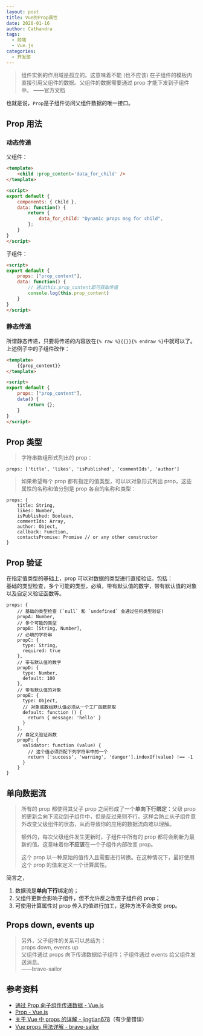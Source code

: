 ```yaml
---
layout: post
title: Vue的Prop属性
date: 2020-01-16
author: Cathandra
tags:
  - 前端
  - Vue.js
categories:
  - 开发部
---
```


> 组件实例的作用域是孤立的。这意味着不能 (也不应该) 在子组件的模板内直接引用父组件的数据。父组件的数据需要通过 prop 才能下发到子组件中。
> ——官方文档

也就是说，`Prop`是子组件访问父组件数据的唯一接口。

<!-- More -->

## Prop 用法

### 动态传递

父组件：

```HTML
<template>
    <child :prop_content='data_for_child' />
</template>

<script>
export default {
    components: { Child },
    data: function() {
        return {
            data_for_child: "Dynamic props msg for child",
        };
    }
}
</script>
```

子组件：

```HTML
<script>
export default {
    props: ["prop_content"],
    data: function() {
        // 通过this.prop_content即可获取传值
        console.log(this.prop_content)
    }
}
</script>
```

### 静态传递

所谓静态传递，只要将传递的内容放在`{% raw %}{{}}{% endraw %}`中就可以了。  
上述例子中的子组件改作：

```HTML
<template>
    {{prop_content}}
</template>

<script>
export default {
    props: ["prop_content"],
    data() {
        return {};
    }
}
</script>
```

## Prop 类型

> 字符串数组形式列出的 prop：

```JS
props: ['title', 'likes', 'isPublished', 'commentIds', 'author']
```

> 如果希望每个 prop 都有指定的值类型，可以以对象形式列出 prop，这些属性的名称和值分别是 prop 各自的名称和类型：

```JS
props: {
    title: String,
    likes: Number,
    isPublished: Boolean,
    commentIds: Array,
    author: Object,
    callback: Function,
    contactsPromise: Promise // or any other constructor
}
```

## Prop 验证

在指定值类型的基础上，prop 可以对数据的类型进行直接验证。包括：  
基础的类型检查，多个可能的类型，必填，带有默认值的数字，带有默认值的对象以及自定义验证函数等。

```JS
props: {
    // 基础的类型检查 (`null` 和 `undefined` 会通过任何类型验证)
    propA: Number,
    // 多个可能的类型
    propB: [String, Number],
    // 必填的字符串
    propC: {
      type: String,
      required: true
    },
    // 带有默认值的数字
    propD: {
      type: Number,
      default: 100
    },
    // 带有默认值的对象
    propE: {
      type: Object,
      // 对象或数组默认值必须从一个工厂函数获取
      default: function () {
        return { message: 'hello' }
      }
    },
    // 自定义验证函数
    propF: {
      validator: function (value) {
        // 这个值必须匹配下列字符串中的一个
        return ['success', 'warning', 'danger'].indexOf(value) !== -1
      }
    }
}
```

## 单向数据流

> 所有的 prop 都使得其父子 prop 之间形成了一个**单向下行绑定**：父级 prop 的更新会向下流动到子组件中，但是反过来则不行。这样会防止从子组件意外改变父级组件的状态，从而导致你的应用的数据流向难以理解。
>
> 额外的，每次父级组件发生更新时，子组件中所有的 prop 都将会刷新为最新的值。这意味着你**不应该**在一个子组件内部改变 prop。
>
> 这个 prop 以一种原始的值传入且需要进行转换。在这种情况下，最好使用这个 prop 的值来定义一个计算属性。

简言之，

1. 数据流是**单向下行**绑定的；
2. 父组件更新会影响子组件，但不允许反之改变子组件的 prop；
3. 可使用计算属性对 prop 传入的值进行加工，这种方法不会改变 prop。

## Props down, events up

> 另外，父子组件的关系可以总结为：  
> props down, events up  
> 父组件通过 props 向下传递数据给子组件；子组件通过 events 给父组件发送消息。  
> ——brave-sailor

## 参考资料

- [通过 Prop 向子组件传递数据 - Vue.js](https://cn.vuejs.org/v2/guide/components.html#%E9%80%9A%E8%BF%87-Prop-%E5%90%91%E5%AD%90%E7%BB%84%E4%BB%B6%E4%BC%A0%E9%80%92%E6%95%B0%E6%8D%AE)
- [Prop - Vue.js](https://cn.vuejs.org/v2/guide/components-props.html)
- [关于 Vue 中 props 的详解 - jingtian678](https://blog.csdn.net/jingtian678/article/details/81160995)（有少量错误）
- [Vue props 用法详解 - brave-sailor](https://www.cnblogs.com/Free-Thinker/p/11658783.html)
